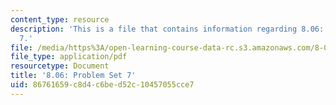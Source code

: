 ```yaml
---
content_type: resource
description: 'This is a file that contains information regarding 8.06: Problem set
  7.'
file: /media/https%3A/open-learning-course-data-rc.s3.amazonaws.com/8-06-quantum-physics-iii-spring-2016/86761659c8d4c6bed52c10457055cce7_MIT8_06S16_ps7.pdf
file_type: application/pdf
resourcetype: Document
title: '8.06: Problem Set 7'
uid: 86761659-c8d4-c6be-d52c-10457055cce7
---
```

